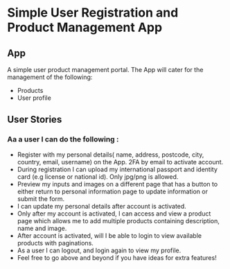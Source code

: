 # Simple User Registration and Product Management App


## App

A simple user product management portal. The App will cater for the management of the following:

- Products
- User profile

## User Stories

### Aa a user I can do the following :

- Register with my personal details( name, address, postcode, city, country, email, username) on the App. 2FA by email to activate account.
- During registration I can upload my international passport and identity card (e.g license or national id). Only jpg/png is allowed.
- Preview my inputs and images on a different page that has a button to either return to personal information page to update information or submit the form.
- I can update my personal details after account is activated.
- Only after my account is activated, I can access and view a product page which allows me to add multiple products containing description, name and image.
- After account is activated, will I be able to login to view available products with paginations.
- As a user I can logout, and login again to view my profile.
- Feel free to go above and beyond if you have ideas for extra features!